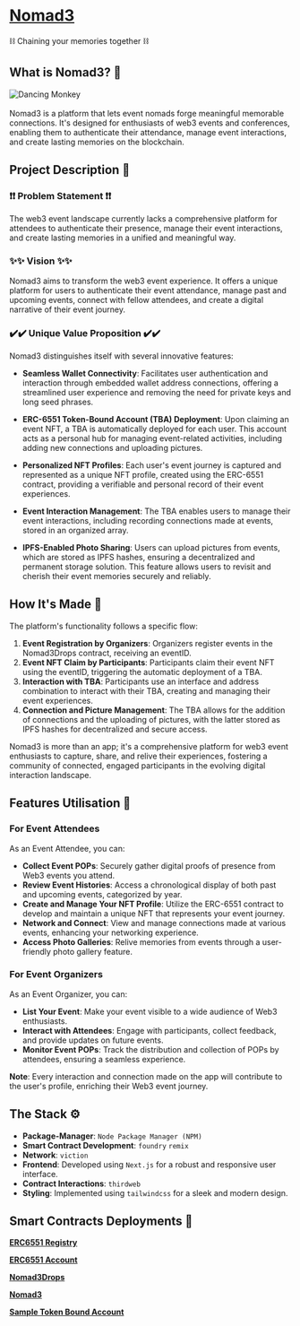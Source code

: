 # [Nomad3](https://nomad3.vercel.app)
⛓️ Chaining your memories together ⛓️

## What is **Nomad3**? 🤔
 
![Dancing Monkey](https://drive.google.com/uc?export=view&id=12V8hjGPMa-qIjqzry0kscsRz1X44TTXU) 
<br /><br />
Nomad3 is a platform that lets event nomads forge meaningful memorable connections. It's designed for enthusiasts of web3 events and conferences, enabling them to authenticate their attendance, manage event interactions, and create lasting memories on the blockchain. 


## Project Description 📔
### ❗❗ Problem Statement ❗❗
The web3 event landscape currently lacks a comprehensive platform for attendees to authenticate their presence, manage their event interactions, and create lasting memories in a unified and meaningful way.

### ✨✨ Vision ✨✨
Nomad3 aims to transform the web3 event experience. It offers a unique platform for users to authenticate their event attendance, manage past and upcoming events, connect with fellow attendees, and create a digital narrative of their event journey.

### ✔️✔️ Unique Value Proposition ✔️✔️
Nomad3 distinguishes itself with several innovative features:

- **Seamless Wallet Connectivity**: Facilitates user authentication and interaction through embedded wallet address connections, offering a streamlined user experience and removing the need for private keys and long seed phrases.

- **ERC-6551 Token-Bound Account (TBA) Deployment**: Upon claiming an event NFT, a TBA is automatically deployed for each user. This account acts as a personal hub for managing event-related activities, including adding new connections and uploading pictures.

- **Personalized NFT Profiles**: Each user's event journey is captured and represented as a unique NFT profile, created using the ERC-6551 contract, providing a verifiable and personal record of their event experiences.

- **Event Interaction Management**: The TBA enables users to manage their event interactions, including recording connections made at events, stored in an organized array.

- **IPFS-Enabled Photo Sharing**: Users can upload pictures from events, which are stored as IPFS hashes, ensuring a decentralized and permanent storage solution. This feature allows users to revisit and cherish their event memories securely and reliably.

## How It's Made 🦿
The platform's functionality follows a specific flow:

1. **Event Registration by Organizers**: Organizers register events in the Nomad3Drops contract, receiving an eventID.
2. **Event NFT Claim by Participants**: Participants claim their event NFT using the eventID, triggering the automatic deployment of a TBA.
3. **Interaction with TBA**: Participants use an interface and address combination to interact with their TBA, creating and managing their event experiences.
4. **Connection and Picture Management**: The TBA allows for the addition of connections and the uploading of pictures, with the latter stored as IPFS hashes for decentralized and secure access.

Nomad3 is more than an app; it's a comprehensive platform for web3 event enthusiasts to capture, share, and relive their experiences, fostering a community of connected, engaged participants in the evolving digital interaction landscape.

## Features Utilisation 🌟

### For Event Attendees
As an Event Attendee, you can:
- **Collect Event POPs**: Securely gather digital proofs of presence from Web3 events you attend.
- **Review Event Histories**: Access a chronological display of both past and upcoming events, categorized by year.
- **Create and Manage Your NFT Profile**: Utilize the ERC-6551 contract to develop and maintain a unique NFT that represents your event journey.
- **Network and Connect**: View and manage connections made at various events, enhancing your networking experience.
- **Access Photo Galleries**: Relive memories from events through a user-friendly photo gallery feature.

### For Event Organizers
As an Event Organizer, you can:
- **List Your Event**: Make your event visible to a wide audience of Web3 enthusiasts.
- **Interact with Attendees**: Engage with participants, collect feedback, and provide updates on future events.
- **Monitor Event POPs**: Track the distribution and collection of POPs by attendees, ensuring a seamless experience.

**Note**: Every interaction and connection made on the app will contribute to the user's profile, enriching their Web3 event journey.

## The Stack ⚙️

- **Package-Manager**: `Node Package Manager (NPM)`
- **Smart Contract Development**: `foundry` `remix` 
- **Network**: `viction`
- **Frontend**: Developed using `Next.js` for a robust and responsive user interface.
- **Contract Interactions**: `thirdweb`
- **Styling**: Implemented using `tailwindcss` for a sleek and modern design.

## Smart Contracts Deployments 🌳

**[ERC6551 Registry](https://testnet.vicscan.xyz/address/0xBAF8DD01C6f1AFbFae4FADc4800c182387cf9962)**  

**[ERC6551 Account](https://testnet.vicscan.xyz/address/0x87FE9a73d69da217895110Ecbbe363B51a78FAAA)** 

**[Nomad3Drops](https://testnet.vicscan.xyz/address/0xbc97C3c3a9c9C020B6a573bf5993ab751330F1b6)** 

**[Nomad3](https://testnet.vicscan.xyz/address/0xC27ef22b7c0CD3c0296DBa772987b142a71Eff48)** 

**[Sample Token Bound Account](https://testnet.vicscan.xyz/address/0x75dFC61417A32224196ccE4e0CB2081CCFa843A2)** 
